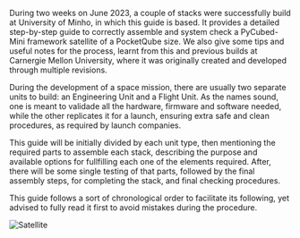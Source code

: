 During two weeks on June 2023, a couple of stacks were successfully build at University of Minho, in which this guide is based. It provides a detailed step-by-step guide to correctly assemble and system check a PyCubed-Mini framework satellite of a PocketQube size. We also give some tips and useful notes for the process, learnt from this and previous builds at Carnergie Mellon University, where it was originally created and developed through multiple revisions.

During the development of a space mission, there are usually two separate units to build: an Engineering Unit and a Flight Unit. As the names sound, one is meant to validade all the hardware, firmware and software needed, while the other replicates it for a launch, ensuring extra safe and clean procedures, as required by launch companies.

This guide will be initially divided by each unit type, then mentioning the required parts to assemble each stack, describing the purpose and available options for fullfilling each one of the elements required. After, there will be some single testing of that parts, followed by the final assembly steps, for completing the stack, and final checking procedures.

This guide follows a sort of chronological order to facilitate its following, yet advised to fully read it first to avoid mistakes during the procedure.

![Satellite](https://github.com/AFS-pt/PROMETHEUS-1_dev/blob/main/2.Satellite/images/i01.satellite.JPG?raw=true)
